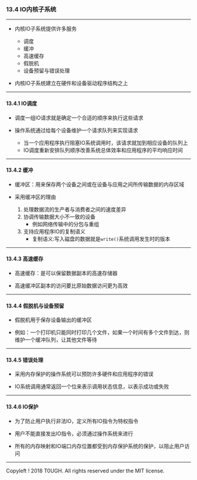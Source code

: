 ### 13.4 IO内核子系统
---
- 内核IO子系统提供许多服务
    - 调度
    - 缓冲
    - 高速缓存
    - 假脱机
    - 设备预留与错误处理

- 内核IO子系统建立在硬件和设备驱动程序结构之上
---
#### 13.4.1 IO调度
- 调度一组IO请求就是确定一个合适的顺序来执行这些请求

- 操作系统通过给每个设备维护一个请求队列来实现请求
    - 当一个应用程序执行阻塞IO系统调用时，该请求就加到相应设备的队列上
    - IO调度重新安排队列顺序改善系统总体效率和应用程序的平均响应时间
---
#### 13.4.2 缓冲
- 缓冲区：用来保存两个设备之间或在设备与应用之间所传输数据的内存区域

- 采用缓冲区的理由
    1. 处理数据流的生产者与消费者之间的速度差异
    2. 协调传输数据大小不一致的设备
        - 例如网络传输中的分包与重组
    3. 支持应用程序IO的复制语义
        - 复制语义:写入磁盘的数据就是`write()`系统调用发生时的版本
---
#### 13.4.3 高速缓存

- 高速缓存：是可以保留数据副本的高速存储器

- 高速缓冲区副本的访问要比原始数据访问更为高效
---
#### 13.4.4 假脱机与设备预留

- 假脱机用于保存设备输出的缓冲区

- 例如：一个打印机只能同时打印几个文件，如果一个时间有多个文件到达，则维护一个缓冲队列，让其他文件等待
---
#### 13.4.5 错误处理

- 采用内存保护的操作系统可以预防许多硬件和应用程序的错误

- IO系统调用通常返回一个位来表示调用状态信息，以表示成功或失败
---
#### 13.4.6 IO保护

- 为了防止用户执行非法IO，定义所有IO指令为特权指令

- 用户不能直接发出IO指令，必须通过操作系统来进行

- 所有的内存映射和IO端口内存位置都受到内存保护系统的保护，以阻止用户访问
---
Copyleft ! 2018 T0UGH. All rights reserved under the MIT license.